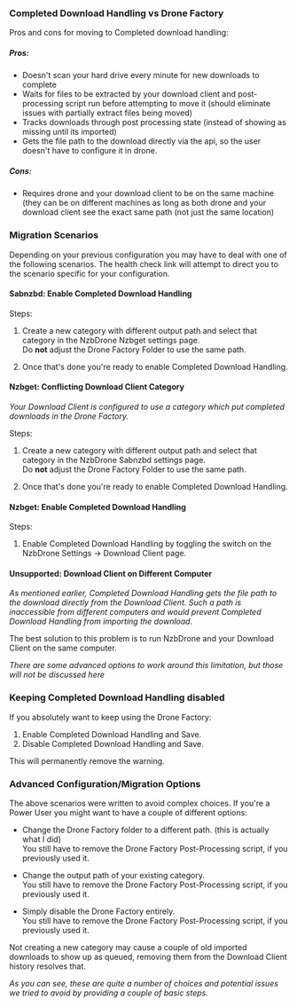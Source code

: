 ### Completed Download Handling vs Drone Factory ###

Pros and cons for moving to Completed download handling:

##### Pros: #####

- Doesn't scan your hard drive every minute for new downloads to complete
- Waits for files to be extracted by your download client and post-processing script run before attempting to move it (should eliminate issues with partially extract files being moved)
- Tracks downloads through post processing state (instead of showing as missing until its imported)
- Gets the file path to the download directly via the api, so the user doesn't have to configure it in drone.

##### Cons: #####
- Requires drone and your download client to be on the same machine (they can be on different machines as long as both drone and your download client see the exact same path (not just the same location)

### Migration Scenarios ###

Depending on your previous configuration you may have to deal with one of the following scenarios.
The health check link will attempt to direct you to the scenario specific for your configuration.

#### Sabnzbd: Enable Completed Download Handling ####

Steps:

1. Create a new category with different output path and select that category in the NzbDrone Nzbget settings page.  
   Do **not** adjust the Drone Factory Folder to use the same path.  

2. Once that's done you're ready to enable Completed Download Handling.

#### Nzbget: Conflicting Download Client Category ####

_Your Download Client is configured to use a category which put completed downloads in the Drone Factory._

Steps:

1. Create a new category with different output path and select that category in the NzbDrone Sabnzbd settings page.  
   Do **not** adjust the Drone Factory Folder to use the same path.

2. Once that's done you're ready to enable Completed Download Handling. 

#### Nzbget: Enable Completed Download Handling ####

Steps:

1. Enable Completed Download Handling by toggling the switch on the NzbDrone Settings -> Download Client page.  

#### Unsupported: Download Client on Different Computer ####

_As mentioned earlier, Completed Download Handling gets the file path to the download directly from the Download Client. Such a path is inaccessible from different computers and would prevent Completed Download Handling from importing the download._

The best solution to this problem is to run NzbDrone and your Download Client on the same computer.

_There are some advanced options to work around this limitation, but those will not be discussed here_

### Keeping Completed Download Handling disabled ###

If you absolutely want to keep using the Drone Factory:

1. Enable Completed Download Handling and Save.  
2. Disable Completed Download Handling and Save.  

This will permanently remove the warning.

### Advanced Configuration/Migration Options ###

The above scenarios were written to avoid complex choices. If you're a Power User you might want to have a couple of different options:

* Change the Drone Factory folder to a different path. (this is actually what I did)  
  You still have to remove the Drone Factory Post-Processing script, if you previously used it.

* Change the output path of your existing category.  
  You still have to remove the Drone Factory Post-Processing script, if you previously used it.

* Simply disable the Drone Factory entirely.  
  You still have to remove the Drone Factory Post-Processing script, if you previously used it.

Not creating a new category may cause a couple of old imported downloads to show up as queued, removing them from the Download Client history resolves that.

_As you can see, these are quite a number of choices and potential issues we tried to avoid by providing a couple of basic steps._





















 